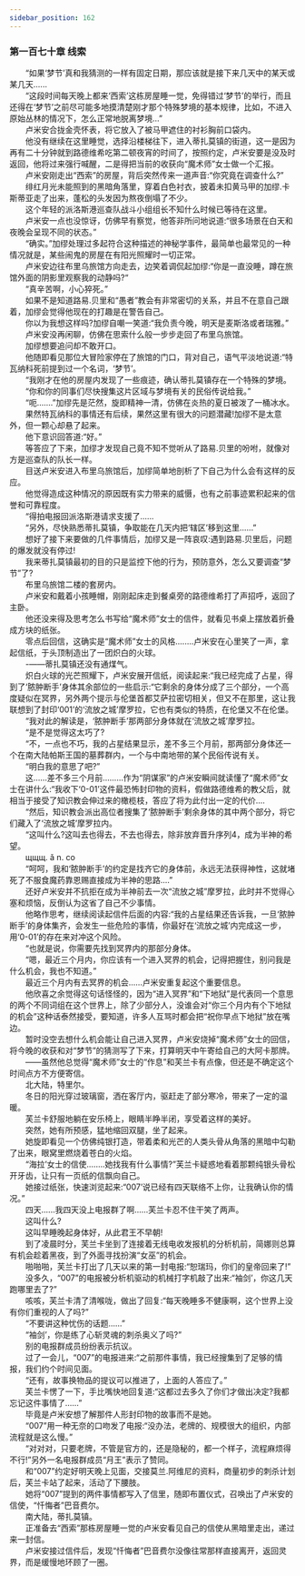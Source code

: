 ```yaml
---
sidebar_position: 162
---
```

### 第一百七十章 线索  


　　“如果‘梦节’真和我猜测的一样有固定日期，那应该就是接下来几天中的某天或某几天......  
　　“这段时间每天晚上都来‘西索’这栋房屋睡一觉，免得错过‘梦节’的举行，而且还得在‘梦节’之前尽可能多地摸清楚刚才那个特殊梦境的基本规律，比如，不进入原始丛林的情况下，怎么正常地脱离梦境...”  
　　卢米安合拢金壳怀表，将它放入了被马甲遮住的衬衫胸前口袋内。  
　　他没有继续在这里睡觉，选择沿楼梯往下，进入蒂扎莫镇的街道，这一是因为再有二十分钟就到路德维希吃第二顿夜宵的时间了，按照约定，卢米安要是没及时返回，他将过来强行喊醒，二是得把当前的收获向“魔术师”女士做一个汇报。  
　　卢米安刚走出“西索”的房屋，背后突然传来一道声音:“你究竟在调查什么?”  
　　绯红月光未能照到的黑暗角落里，穿着白色衬衣，披着未扣黄马甲的加缪.卡斯蒂亚走了出来，蓬松的头发因为熬夜倒塌了不少。  
　　这个年轻的派洛斯港巡查队战斗小组组长不知什么时候已等待在这里。  
　　卢米安一点也没惊讶，仿佛早有察觉，他答非所问地说道:“很多场景在白天和夜晚会呈现不同的状态。”  
　　“确实。”加缪处理过多起符合这种描述的神秘学事件，最简单也最常见的一种情况就是，某些闹鬼的房屋在有阳光照耀时一切正常。  
　　卢米安边往布里乌旅馆方向走去，边笑着调侃起加缪:“你是一直没睡，蹲在旅馆外面的阴影里观察我的动静吗?“  
　　“真辛苦啊，小心猝死。”  
　　如果不是知道路易.贝里和“愚者”教会有非常密切的关系，并且不在意自己跟着，加缪会觉得他现在的打趣是在警告自己。  
　　你以为我想这样吗?加缪自嘲一笑道:“我负责今晚，明天是麦斯洛或者瑞雅。”  
　　卢米安没再闲聊，仿佛在思索什么般一步步走回了布里乌旅馆。  
　　加缪想要追问却不敢开口。  
　　他随即看见那位大冒险家停在了旅馆的门口，背对自己，语气平淡地说道:“特瓦纳科死前提到过一个名词，‘梦节’。  
　　“我刚才在他的房屋内发现了一些痕迹，确认蒂扎莫镇存在一个特殊的梦境。  
　　“你和你的同事们尽快搜集这片区域与梦境有关的民俗传说给我。”  
　　“呃....…”加缪先是茫然，旋即精神一清，仿佛在炎热的夏日被泼了一桶冰水。  
　　果然特瓦纳科的事情还有后续，果然这里有很大的问题潜藏!加缪不是太意外，但一颗心却悬了起来。  
　　他下意识回答道:“好。”  
　　等答应了下来，加缪才发现自己竟不知不觉听从了路易.贝里的吩咐，就像对方是巡查队的队长一样。  
　　目送卢米安进入布里乌旅馆后，加缪简单地剖析了下自己为什么会有这样的反应。  
　　他觉得造成这种情况的原因既有实力带来的威慑，也有之前事迹累积起来的信誉和可靠程度。  
　　“得拍电报回派洛斯港请求支援了..….  
　　“另外，尽快熟悉蒂扎莫镇，争取能在几天内把‘辖区’移到这里..….”  
　　想好了接下来要做的几件事情后，加缪又是一阵哀叹:遇到路易.贝里后，问题的爆发就没有停过!  
　　我来蒂扎莫镇最初的目的只是监控下他的行为，预防意外，怎么又要调查“梦节”了?  
　　布里乌旅馆二楼的套房内。  
　　卢米安和戴着小孩睡帽，刚刚起床走到餐桌旁的路德维希打了声招呼，返回了主卧。  
　　他还没来得及思考怎么书写给“魔术师”女士的信件，就看见书桌上摆放着折叠成方块的纸张。  
　　零点后回信，这确实是“魔术师”女士的风格.…….卢米安在心里笑了一声，拿起信纸，于头顶制造出了一团炽白的火球。  
　　-——蒂扎莫镇还没有通煤气。  
　　炽白火球的光芒照耀下，卢米安展开信纸，阅读起来:“我已经完成了占星，得到了‘脓肿断手’身体其余部位的一些启示:“它剩余的身体分成了三个部分，一个高度疑似在冥界，另外两个提示与伦堡首都艾萨拉密切相关，但又不在那里，这让我联想到了封印‘001’的‘流放之城’摩罗拉，它也有类似的特质，在伦堡又不在伦堡。  
　　“我对此的解读是，‘脓肿断手’那两部分身体就在‘流放之城’摩罗拉。  
　　“是不是觉得这太巧了?  
　　“不，一点也不巧，我的占星结果显示，差不多三个月前，那两部分身体还一个在南大陆帕斯王国的墓葬群内，一个与中南地带的某个民俗传说有关。  
　　“明白我的意思了吧?”  
　　这……差不多三个月前………作为“阴谋家”的卢米安瞬间就读懂了“魔术师”女士在讲什么:“我收下‘0-01’这件最恐怖封印物的资料，假做路德维希的教父后，就相当于接受了知识教会伸过来的橄榄枝，答应了将为此付出一定的代价....  
　　“然后，知识教会派出高位者搜集了‘脓肿断手’剩余身体的其中两个部分，将它们藏入了‘流放之城’摩罗拉内。  
　　“这叫什么?这叫去也得去，不去也得去，除非放弃晋升序列4，成为半神的希望。  
　　щщщ. ǎ n. co  
　　“呵呵，我和‘脓肿断手’的约定是找齐它的身体前，永远无法获得神性，这就堵死了不服食魔药靠恩赐直接成为半神的思路.…”  
　　还好卢米安并不抗拒在成为半神前去一次“流放之城”摩罗拉，此时并不觉得心塞和烦恼，反倒认为这省了自己不少事情。  
　　他略作思考，继续阅读起信件后面的内容:“我的占星结果还告诉我，一旦‘脓肿断手’的身体集齐，会发生一些危险的事情，你最好在‘流放之城’内完成这一步，用‘0-01’的存在来对冲这个风险。  
　　“也就是说，你需要先找到冥界内的那部分身体。  
　　“嗯，最近三个月内，你应该有一个进入冥界的机会，记得把握住，别问我是什么机会，我也不知道。”  
　　最近三个月内有去冥界的机会..….卢米安重复起这个重要信息。  
　　他欣喜之余觉得这句话怪怪的，因为“进入冥界”和“下地狱”是代表同一个意思的两个不同词组在这个世界上，除了少部分人，没谁会对“你三个月内有个下地狱的机会”这种话泰然接受，要知道，许多人互骂时都会把“祝你早点下地狱”放在嘴边。  
　　暂时没空去想什么机会能让自己进入冥界，卢米安烧掉“魔术师”女士的回信，将今晚的收获和对“梦节”的猜测写了下来，打算明天中午寄给自己的大阿卡那牌。  
　　——虽然他总觉得“魔术师”女士的“作息”和芙兰卡有点像，但还是不确定这个时间点方不方便寄信。  
　　北大陆，特里尔。  
　　冬日的阳光穿过玻璃窗，洒在客厅内，驱赶走了部分寒冷，带来了一定的温暖。  
　　芙兰卡舒服地躺在安乐椅上，眼睛半睁半闭，享受着这样的美好。  
　　突然，她有所预感，猛地缩回双腿，坐了起来。  
　　她旋即看见一个仿佛纯银打造，带着柔和光芒的人类头骨从角落的黑暗中勾勒了出来，眼窝里燃烧着苍白的火焰。  
　　“海拉’女士的信使.…….她找我有什么事情?”芙兰卡疑惑地看着那颗纯银头骨松开牙齿，让只有一页纸的信飘向自己。  
　　她接过纸张，快速浏览起来:“007’说已经有四天联络不上你，让我确认你的情况。”  
　　四天......我四天没上电报群了啊……芙兰卡忍不住干笑了两声。  
　　这叫什么?  
　　这叫早睡晚起身体好，从此君王不早朝!  
　　到了凌晨时分，芙兰卡坐到了连接着无线电收发报机的分析机前，简娜则总算有机会趁着黑夜，到了外面寻找扮演“女巫”的机会。  
　　啪啪啪，芙兰卡打出了几天以来的第一封电报:“恕瑞玛，你们的皇帝回来了!”  
　　没多久，“007”的电报被分析机驱动的机械打字机敲了出来:“袖剑’，你这几天跑哪里去了?”  
　　咳咳，芙兰卡清了清喉咙，做出了回复:“每天晚睡多不健康啊，这个世界上没有你们重视的人了吗?”  
　　“不要讲这种忧伤的话题......”  
　　“袖剑’，你是练了心斩灵魂的刺杀奥义了吗?”  
　　别的电报群成员纷纷表示抗议。  
　　过了一会儿，“007”的电报进来:“之前那件事情，我已经搜集到了足够的情报，我们约个时间见面。  
　　“还有，故事换物品的提议可以推进了，上面的人答应了。”  
　　芙兰卡愣了一下，手比嘴快地回复道:“这都过去多久了你们才做出决定?我都忘记这件事情了……”  
　　毕竟是卢米安想了解那件人形封印物的故事而不是她。  
　　“007”用一种无奈的口吻发了电报:“没办法，老牌的、规模很大的组织，内部流程就是这么慢。”  
　　“对对对，只要老牌，不管是官方的，还是隐秘的，都一个样子，流程麻烦得不行!”另外一名电报群成员“月王”表示了赞同。  
　　和“007”约定好明天晚上见面，交接莫兰.阿维尼的资料，商量初步的刺杀计划后，芙兰卡站了起来，活动了下腰肢。  
　　她将“007”提到的两件事情都写入了信里，随即布置仪式，召唤出了卢米安的信使，“忏悔者”巴音费尔。  
　　南大陆，蒂扎莫镇。  
　　正准备去“西索”那栋房屋睡一觉的卢米安看见自己的信使从黑暗里走出，递过来一封信。  
　　卢米安接过信件后，发现“忏悔者”巴音费尔没像往常那样直接离开，返回灵界，而是缓慢地环顾了一圈。  
